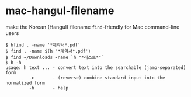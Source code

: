 # mac-hangul-filename

make the Korean (Hangul) filename `find`-friendly for Mac command-line users

```
$ hfind . -name '*계약서*.pdf'
$ find . -name $(h '*계약서*.pdf')
$ find ~/Downloads -name `h "*리스트*"`
$ h -h
usage: h text ... - convert text into the searchable (jamo-separated) form
         -c       - (reverse) combine standard input into the normalized form
         -h       - help
```

